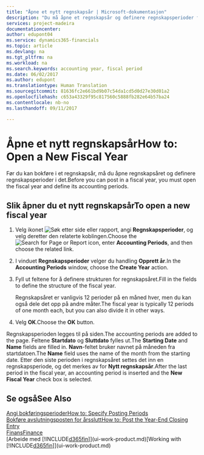 ```yaml
---
title: "Åpne et nytt regnskapsår | Microsoft-dokumentasjon"
description: "Du må åpne et regnskapsår og definere regnskapsperioder før du kan bokføre i regnskapsåret."
services: project-madeira
documentationcenter: 
author: edupont04
ms.service: dynamics365-financials
ms.topic: article
ms.devlang: na
ms.tgt_pltfrm: na
ms.workload: na
ms.search.keywords: accounting year, fiscal period
ms.date: 06/02/2017
ms.author: edupont
ms.translationtype: Human Translation
ms.sourcegitcommit: 81636fc2e661bd9b07c54da1cd5d0d27e30d01a2
ms.openlocfilehash: c653a43329f95c817560c5888fb282e64b57ba24
ms.contentlocale: nb-no
ms.lasthandoff: 09/11/2017

---
```

# <a name="how-to-open-a-new-fiscal-year"></a><span data-ttu-id="7eed4-103">Åpne et nytt regnskapsår</span><span class="sxs-lookup"><span data-stu-id="7eed4-103">How to: Open a New Fiscal Year</span></span>
<span data-ttu-id="7eed4-104">Før du kan bokføre i et regnskapsår, må du åpne regnskapsåret og definere regnskapsperioder i det.</span><span class="sxs-lookup"><span data-stu-id="7eed4-104">Before you can post in a fiscal year, you must open the fiscal year and define its accounting periods.</span></span>

## <a name="to-open-a-new-fiscal-year"></a><span data-ttu-id="7eed4-105">Slik åpner du et nytt regnskapsår</span><span class="sxs-lookup"><span data-stu-id="7eed4-105">To open a new fiscal year</span></span>
1. <span data-ttu-id="7eed4-106">Velg ikonet ![Søk etter side eller rapport](media/ui-search/search_small.png "Ikonet Søk etter side eller rapport"), angi **Regnskapsperioder**, og velg deretter den relaterte koblingen.</span><span class="sxs-lookup"><span data-stu-id="7eed4-106">Choose the ![Search for Page or Report](media/ui-search/search_small.png "Search for Page or Report icon") icon, enter **Accounting Periods**, and then choose the related link.</span></span>
2. <span data-ttu-id="7eed4-107">I vinduet **Regnskapsperioder** velger du handling **Opprett år**.</span><span class="sxs-lookup"><span data-stu-id="7eed4-107">In the **Accounting Periods** window, choose the **Create Year** action.</span></span>
3. <span data-ttu-id="7eed4-108">Fyll ut feltene for å definere strukturen for regnskapsåret.</span><span class="sxs-lookup"><span data-stu-id="7eed4-108">Fill in the fields to define the structure of the fiscal year.</span></span>

    <span data-ttu-id="7eed4-109">Regnskapsåret er vanligvis 12 perioder på en måned hver, men du kan også dele det opp på andre måter.</span><span class="sxs-lookup"><span data-stu-id="7eed4-109">The fiscal year is typically 12 periods of one month each, but you can also divide it in other ways.</span></span>
4. <span data-ttu-id="7eed4-110">Velg **OK**.</span><span class="sxs-lookup"><span data-stu-id="7eed4-110">Choose the **OK** button.</span></span>

<span data-ttu-id="7eed4-111">Regnskapsperioden legges til på siden.</span><span class="sxs-lookup"><span data-stu-id="7eed4-111">The accounting periods are added to the page.</span></span> <span data-ttu-id="7eed4-112">Feltene **Startdato** og **Sluttdato** fylles ut.</span><span class="sxs-lookup"><span data-stu-id="7eed4-112">The **Starting Date** and **Name** fields are filled in.</span></span> <span data-ttu-id="7eed4-113">**Navn**-feltet bruker navnet på måneden fra startdatoen.</span><span class="sxs-lookup"><span data-stu-id="7eed4-113">The **Name** field uses the name of the month from the starting date.</span></span> <span data-ttu-id="7eed4-114">Etter den siste perioden i regnskapsåret settes det inn en regnskapsperiode, og det merkes av for **Nytt regnskapsår**.</span><span class="sxs-lookup"><span data-stu-id="7eed4-114">After the last period in the fiscal year, an accounting period is inserted and the **New Fiscal Year** check box is selected.</span></span>

## <a name="see-also"></a><span data-ttu-id="7eed4-115">Se også</span><span class="sxs-lookup"><span data-stu-id="7eed4-115">See Also</span></span>
[<span data-ttu-id="7eed4-116">Angi bokføringsperioder</span><span class="sxs-lookup"><span data-stu-id="7eed4-116">How to: Specify Posting Periods</span></span>](finance-how-specify-posting-periods.md)  
[<span data-ttu-id="7eed4-117">Bokføre avslutningsposten for årsslutt</span><span class="sxs-lookup"><span data-stu-id="7eed4-117">How to: Post the Year-End Closing Entry</span></span>](year-how-post-year-end-close-entry.md)  
[<span data-ttu-id="7eed4-118">Finans</span><span class="sxs-lookup"><span data-stu-id="7eed4-118">Finance</span></span>](finance.md)  
<span data-ttu-id="7eed4-119">[Arbeide med [!INCLUDE[d365fin](includes/d365fin_md.md)]](ui-work-product.md)</span><span class="sxs-lookup"><span data-stu-id="7eed4-119">[Working with [!INCLUDE[d365fin](includes/d365fin_md.md)]](ui-work-product.md)</span></span>

